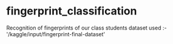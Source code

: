# fingerprint_classification
Recognition of fingerprints of our class students
dataset used :- 
'/kaggle/input/fingerprint-final-dataset'
